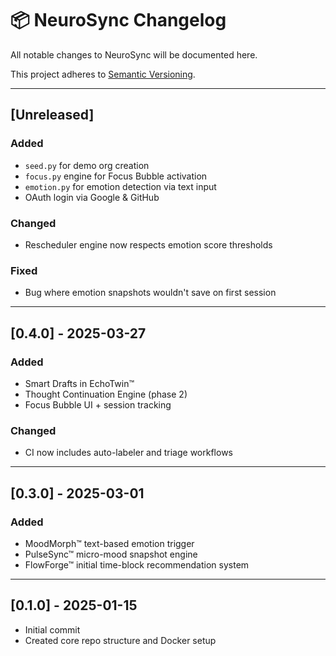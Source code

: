 # 📦 NeuroSync Changelog

All notable changes to NeuroSync will be documented here.

This project adheres to [Semantic Versioning](https://semver.org/).

---

## [Unreleased]

### Added
- `seed.py` for demo org creation
- `focus.py` engine for Focus Bubble activation
- `emotion.py` for emotion detection via text input
- OAuth login via Google & GitHub

### Changed
- Rescheduler engine now respects emotion score thresholds

### Fixed
- Bug where emotion snapshots wouldn't save on first session

---

## [0.4.0] - 2025-03-27

### Added
- Smart Drafts in EchoTwin™
- Thought Continuation Engine (phase 2)
- Focus Bubble UI + session tracking

### Changed
- CI now includes auto-labeler and triage workflows

---

## [0.3.0] - 2025-03-01

### Added
- MoodMorph™ text-based emotion trigger
- PulseSync™ micro-mood snapshot engine
- FlowForge™ initial time-block recommendation system

---

## [0.1.0] - 2025-01-15

- Initial commit
- Created core repo structure and Docker setup
